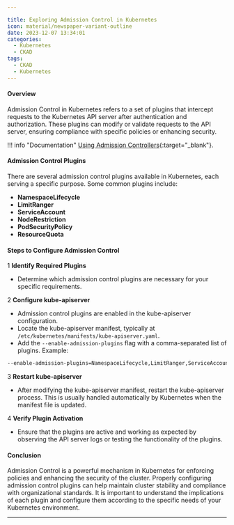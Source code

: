 ```yaml
---

title: Exploring Admission Control in Kubernetes
icon: material/newspaper-variant-outline
date: 2023-12-07 13:34:01
categories:
  - Kubernetes
  - CKAD
tags:
  - CKAD
  - Kubernetes
---
```


#### Overview

Admission Control in Kubernetes refers to a set of plugins that intercept requests to the Kubernetes API server after authentication and authorization. These plugins can modify or validate requests to the API server, ensuring compliance with specific policies or enhancing security.

!!! info "Documentation"
    [Using Admission Controllers](https://kubernetes.io/docs/reference/access-authn-authz/admission-controllers/){:target="_blank"}.

#### Admission Control Plugins

There are several admission control plugins available in Kubernetes, each serving a specific purpose. Some common plugins include:

- **NamespaceLifecycle**
- **LimitRanger**
- **ServiceAccount**
- **NodeRestriction**
- **PodSecurityPolicy**
- **ResourceQuota**

#### Steps to Configure Admission Control

1 **Identify Required Plugins**

- Determine which admission control plugins are necessary for your specific requirements.

2 **Configure kube-apiserver**

- Admission control plugins are enabled in the kube-apiserver configuration.
- Locate the kube-apiserver manifest, typically at `/etc/kubernetes/manifests/kube-apiserver.yaml`.
- Add the `--enable-admission-plugins` flag with a comma-separated list of plugins. Example:

```bash
--enable-admission-plugins=NamespaceLifecycle,LimitRanger,ServiceAccount
```

3 **Restart kube-apiserver**

- After modifying the kube-apiserver manifest, restart the kube-apiserver process. This is usually handled automatically by Kubernetes when the manifest file is updated.

4 **Verify Plugin Activation**

- Ensure that the plugins are active and working as expected by observing the API server logs or testing the functionality of the plugins.

#### Conclusion

Admission Control is a powerful mechanism in Kubernetes for enforcing policies and enhancing the security of the cluster. Properly configuring admission control plugins can help maintain cluster stability and compliance with organizational standards. It is important to understand the implications of each plugin and configure them according to the specific needs of your Kubernetes environment.

---
